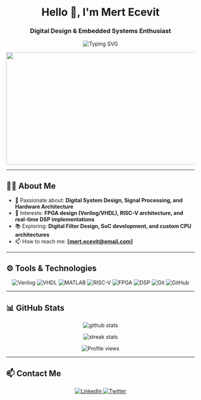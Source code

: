 <h1 align="center">Hello 👋, I'm Mert Ecevit</h1>
<h3 align="center">Digital Design & Embedded Systems Enthusiast</h3>

<p align="center">
  <img src="https://readme-typing-svg.herokuapp.com?font=Fira+Code&size=22&pause=1000&color=1EFF00&center=true&width=500&lines=Digital+Design+Specialist;FPGA+and+RISC-V+Developer;DSP+and+Embedded+Systems+Enthusiast" alt="Typing SVG">
</p>

<p align="center">
  <img src="https://media.giphy.com/media/l4FGzBKOvZTTKAApq/giphy.gif" width="600" height="300"/>
</p>

---

## 👨‍💻 About Me

- 🔬 Passionate about: **Digital System Design, Signal Processing, and Hardware Architecture**
- 🎯 Interests: **FPGA design (Verilog/VHDL), RISC-V architecture, and real-time DSP implementations**
- 📚 Exploring: **Digital Filter Design, SoC development, and custom CPU architectures**
- 📫 How to reach me: **[mert.ecevit@email.com]**

---

## ⚙️ Tools & Technologies

<p align="center">
  <img src="https://img.shields.io/badge/-Verilog-05122A?style=flat&logo=verilog" alt="Verilog"/>
  <img src="https://img.shields.io/badge/-VHDL-05122A?style=flat&logo=hdl" alt="VHDL"/>
  <img src="https://img.shields.io/badge/-MATLAB-05122A?style=flat&logo=mathworks" alt="MATLAB"/>
  <img src="https://img.shields.io/badge/-RISC--V-05122A?style=flat&logo=riscv" alt="RISC-V"/>
  <img src="https://img.shields.io/badge/-FPGA-05122A?style=flat&logo=xilinx" alt="FPGA"/>
  <img src="https://img.shields.io/badge/-Digital%20Signal%20Processing-05122A?style=flat" alt="DSP"/>
  <img src="https://img.shields.io/badge/-Git-05122A?style=flat&logo=git" alt="Git"/>
  <img src="https://img.shields.io/badge/-GitHub-05122A?style=flat&logo=github" alt="GitHub"/>
</p>

---

## 📊 GitHub Stats

<p align="center">
  <img src="https://github-readme-stats.vercel.app/api?username=MertEcevit-ops&show_icons=true&theme=radical" alt="github stats"/>
</p>

<p align="center">
  <img src="https://github-readme-streak-stats.herokuapp.com/?user=MertEcevit-ops&theme=radical" alt="streak stats"/>
</p>

<p align="center">
  <img src="https://komarev.com/ghpvc/?username=MertEcevit-ops&label=Profile%20views&color=0e75b6&style=flat" alt="Profile views"/>
</p>

---

## 📫 Contact Me

<p align="center">
  <a href="https://linkedin.com/in/example" target="_blank">
    <img src="https://img.shields.io/badge/LinkedIn-05122A?style=flat&logo=linkedin" alt="LinkedIn"/>
  </a>
  <a href="https://twitter.com/example" target="_blank">
    <img src="https://img.shields.io/badge/Twitter-05122A?style=flat&logo=twitter" alt="Twitter"/>
  </a>
</p>
